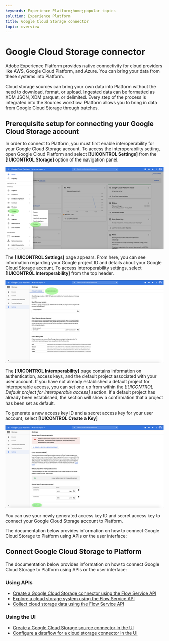 ```yaml
---
keywords: Experience Platform;home;popular topics
solution: Experience Platform
title: Google Cloud Storage connector
topic: overview
---
```


# Google Cloud Storage connector

Adobe Experience Platform provides native connectivity for cloud providers like AWS, Google Cloud Platform, and Azure. You can bring your data from these systems into Platform.

Cloud storage sources can bring your own data into Platform without the need to download, format, or upload. Ingested data can be formatted as XDM JSON, XDM parquet, or delimited. Every step of the process is integrated into the Sources workflow. Platform allows you to bring in data from Google Cloud Storage through batches.

## Prerequisite setup for connecting your Google Cloud Storage account

In order to connect to Platform, you must first enable interoperability for your Google Cloud Storage account. To access the interoperability setting, open Google Cloud Platform and select **[!UICONTROL Settings]** from the **[!UICONTROL Storage]** option of the navigation panel.

![](../../images/tutorials/create/google-cloud-storage/nav.png)

The **[!UICONTROL Settings]** page appears. From here, you can see information regarding your Google project ID and details about your Google Cloud Storage account. To access interoperability settings, select **[!UICONTROL Interoperability]** from the top header.

![](../../images/tutorials/create/google-cloud-storage/project-access.png)

The **[!UICONTROL Interoperability]** page contains information on authentication, access keys, and the default project associated with your user account. If you have not already established a default project for interoperable access, you can set one up from within the *[!UICONTROL Default project for interoperable access]* section. If a default project has already been established, the section will show a confirmation that a project has been set as default.

To generate a new access key ID and a secret access key for your user account, select **[!UICONTROL Create a Key]**

![](../../images/tutorials/create/google-cloud-storage/interoperability.png)

You can use your newly generated access key ID and secret access key to connect your Google Cloud Storage account to Platform.

The documentation below provides information on how to connect Google Cloud Storage to Platform using APIs or the user interface:

## Connect Google Cloud Storage to Platform

The documentation below provides information on how to connect Google Cloud Storage to Platform using APIs or the user interface:

### Using APIs

- [Create a Google Cloud Storage connector using the Flow Service API](../../tutorials/api/create/cloud-storage/google.md)
- [Explore a cloud storage system using the Flow Service API](../../tutorials/api/explore/cloud-storage.md)
- [Collect cloud storage data using the Flow Service API](../../tutorials/api/collect/cloud-storage.md)

### Using the UI

- [Create a Google Cloud Storage source connector in the UI](../../tutorials/ui/create/cloud-storage/google-cloud-storage.md)
- [Configure a dataflow for a cloud storage connector in the UI](../../tutorials/ui/dataflow/batch/cloud-storage.md)